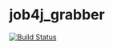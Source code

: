 # job4j_grabber
[![Build Status](https://app.travis-ci.com/vnovopashin/vnovopashin.svg?branch=main)](https://app.travis-ci.com/vnovopashin/vnovopashin)
